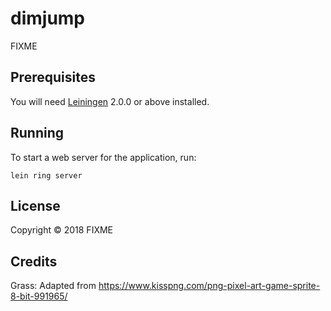 # dimjump

FIXME

## Prerequisites

You will need [Leiningen][] 2.0.0 or above installed.

[leiningen]: https://github.com/technomancy/leiningen

## Running

To start a web server for the application, run:

    lein ring server

## License

Copyright © 2018 FIXME

## Credits

Grass: Adapted from https://www.kisspng.com/png-pixel-art-game-sprite-8-bit-991965/
